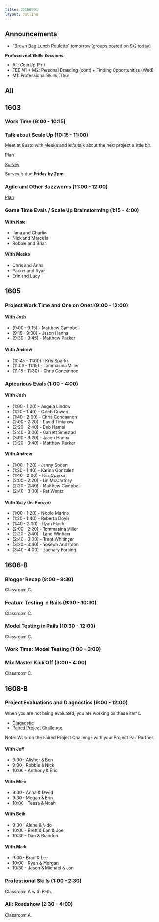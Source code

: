 ```yaml
---
title: 20160901
layout: outline
---
```


## Announcements
* "Brown Bag Lunch Roulette" tomorrow (groups posted on [9/2 today](http://today.turing.io/outlines/2016-09-02/))

**Professional Skills Sessions**  
* All: GearUp (Fri)
* FEE M1 + M2: Personal Branding (cont) + Finding Opportunities (Wed)
* M1: Professional Skills (Thu)


## All

## 1603

### Work Time (9:00 - 10:15)

### Talk about Scale Up (10:15 - 11:00)

Meet at Gusto with Meeka and let's talk about the next project a little bit.

[Plan](https://github.com/turingschool/lesson_plans/blob/master/ruby_04-apis_and_scalability/week-4-kickoff.markdown)

[Survey](https://docs.google.com/forms/d/e/1FAIpQLSfX6a1kQYcQXVZMluwyl2unpk9-cJFT1ypF-p70W4Sj0T0hng/viewform)

Survey is due **Friday by 2pm**

### Agile and Other Buzzwords (11:00 - 12:00)

[Plan](https://github.com/turingschool/lesson_plans/blob/master/ruby_04-apis_and_scalability/agile_and_other_buzzwords.markdown)

### Game Time Evals / Scale Up Brainstorming (1:15 - 4:00)

#### With Nate

- Ilana and Charlie
- Nick and Marcella
- Robbie and Brian

#### With Meeka

- Chris and Anna
- Parker and Ryan
- Erin and Lucy

## 1605

### Project Work Time and One on Ones (9:00 - 12:00)

#### With Josh

* (9:00 - 9:15) - Matthew Campbell
* (9:15 - 9:30) - Jason Hanna
* (9:30 - 9:45) - Matthew Packer

#### With Andrew

* (10:45 - 11:00) - Kris Sparks
* (11:00 - 11:15) - Tommasina Miller
* (11:15 - 11:30) - Chris Concannon

### Apicurious Evals (1:00 - 4:00)

#### With Josh

* (1:00 - 1:20) - Angela Lindow
* (1:20 - 1:40) - Caleb Cowen
* (1:40 - 2:00) - Chris Concannon
* (2:00 - 2:20) - David Tinianow
* (2:20 - 2:40) - Deb Hamel
* (2:40 - 3:00) - Garrett Smestad
* (3:00 - 3:20) - Jason Hanna
* (3:20 - 3:40) - Matthew Packer

#### With Andrew

* (1:00 - 1:20) - Jenny Soden
* (1:20 - 1:40) - Karina Gonzalez
* (1:40 - 2:00) - Kris Sparks
* (2:00 - 2:20) - Lin McCartney
* (2:20 - 2:40) - Matthew Campbell
* (2:40 - 3:00) - Pat Wentz

#### With Sally (In-Person)

* (1:00 - 1:20) - Nicole Marino
* (1:20 - 1:40) - Roberta Doyle
* (1:40 - 2:00) - Ryan Flach
* (2:00 - 2:20) - Tommasina Miller
* (2:20 - 2:40) - Lane Winham
* (2:40 - 3:00) - Trent Whitinger
* (3:20 - 3:40) - Yoseph Anderson
* (3:40 - 4:00) - Zachary Forbing


## 1606-B

### Blogger Recap (9:00 - 9:30)

Classroom C.

### Feature Testing in Rails (9:30 - 10:30)

Classroom C.

### Model Testing in Rails (10:30 - 12:00)

Classroom C.

### Work Time: Model Testing (1:00 - 3:00)

### Mix Master Kick Off (3:00 - 4:00)

Classroom C.


## 1608-B

### Project Evaluations and Diagnostics (9:00 - 12:00)

When you are not being evaluated, you are working on these items:

* [Diagnostic](https://gist.github.com/mikedao/8fed4e97f5821dd4a80e594147ffde43)
* [Paired Project Challenge](https://github.com/turingschool/challenges/blob/master/ok_cugit.markdown)

Note: Work on the Paired Project Challenge with your Project Pair Partner.

#### With Jeff
* 9:00 - Alisher & Ben
* 9:30 - Robbie & Nick
* 10:00 - Anthony & Eric

#### With Mike
* 9:00 - Anna & David
* 9:30 - Megan & Erin
* 10:00 - Tessa & Noah

#### With Beth
* 9:30 - Alene & Vido
* 10:00 - Brett & Dan & Joe
* 10:30 - Dan & Brandon

#### With Mark
* 9:00 - Brad & Lee
* 10:00 - Ryan & Morgan
* 10:30 - Jason & Michael & Jon

### Professional Skills (1:00 - 2:30)

Classroom A with Beth.

### All: Roadshow (2:30 - 4:00)

Classroom A.

